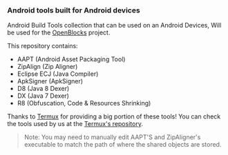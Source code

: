 ### Android tools built for Android devices

Android Build Tools collection that can be used on an Android Devices, Will be used for the [OpenBlocks](https://github.com/OpenBlocks/openblocks-app) project.

This repository contains:
 - AAPT (Android Asset Packaging Tool)
 - ZipAlign (Zip Aligner)
 - Eclipse ECJ (Java Compiler)
 - ApkSigner (ApkSigner)
 - D8 (Java 8 Dexer)
 - DX (Java 7 Dexer)
 - R8 (Obfuscation, Code & Resources Shrinking)

Thanks to [Termux](https://termux.com/) for providing a big portion of these tools! You can check the tools used by us at the [Termux's repository](https://10.via0.com/ipns/k51qzi5uqu5dg9vawh923wejqffxiu9bhqlze5f508msk0h7ylpac27fdgaskx/pool/main/).

> Note: You may need to manually edit AAPT'S and ZipAligner's executable to match the path of where the shared objects are stored.
